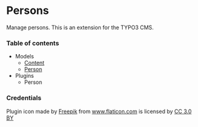 # Persons
Manage persons. This is an extension for the TYPO3 CMS.

### Table of contents

* Models
    * [Content](./Documentation/Models/Content.md)
    * [Person](./Documentation/Models/Content.md)
* Plugins
    * Person
### Credentials
Plugin icon made by <a href="http://www.freepik.com" title="Freepik">Freepik</a> from <a href="http://www.flaticon.com" title="Flaticon">www.flaticon.com</a> is licensed by <a href="http://creativecommons.org/licenses/by/3.0/" title="Creative Commons BY 3.0" target="_blank">CC 3.0 BY</a></div>
